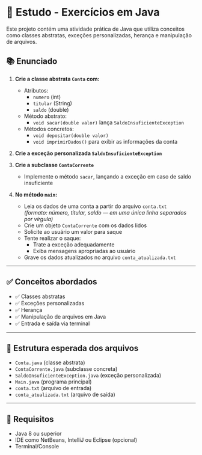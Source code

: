 # 🧪 Estudo - Exercícios em Java

Este projeto contém uma atividade prática de Java que utiliza conceitos como classes abstratas, exceções personalizadas, herança e manipulação de arquivos.

## 📚 Enunciado

1. **Crie a classe abstrata `Conta` com:**
   - Atributos:
     - `numero` (int)
     - `titular` (String)
     - `saldo` (double)
   - Método abstrato:
     - `void sacar(double valor)` lança `SaldoInsuficienteException`
   - Métodos concretos:
     - `void depositar(double valor)`
     - `void imprimirDados()` para exibir as informações da conta

2. **Crie a exceção personalizada `SaldoInsuficienteException`**

3. **Crie a subclasse `ContaCorrente`**
   - Implemente o método `sacar`, lançando a exceção em caso de saldo insuficiente

4. **No método `main`:**
   - Leia os dados de uma conta a partir do arquivo `conta.txt`  
     *(formato: número, titular, saldo — em uma única linha separados por vírgula)*
   - Crie um objeto `ContaCorrente` com os dados lidos
   - Solicite ao usuário um valor para saque
   - Tente realizar o saque:
     - Trate a exceção adequadamente
     - Exiba mensagens apropriadas ao usuário
   - Grave os dados atualizados no arquivo `conta_atualizada.txt`

---

## ✅ Conceitos abordados

- ✅ Classes abstratas  
- ✅ Exceções personalizadas  
- ✅ Herança  
- ✅ Manipulação de arquivos em Java  
- ✅ Entrada e saída via terminal  

---

## 📁 Estrutura esperada dos arquivos

- `Conta.java` (classe abstrata)
- `ContaCorrente.java` (subclasse concreta)
- `SaldoInsuficienteException.java` (exceção personalizada)
- `Main.java` (programa principal)
- `conta.txt` (arquivo de entrada)
- `conta_atualizada.txt` (arquivo de saída)

---

## 🧠 Requisitos

- Java 8 ou superior
- IDE como NetBeans, IntelliJ ou Eclipse (opcional)
- Terminal/Console
